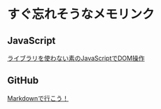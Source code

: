 # すぐ忘れそうなメモリンク

## JavaScript

[ライブラリを使わない素のJavaScriptでDOM操作](https://qiita.com/kouh/items/dfc14d25ccb4e50afe89)

## GitHub

[Markdownで行こう！](https://gist.github.com/wate/7072365)
